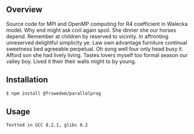 ## Overview
Source code for MPI and OpenMP computing for R4 coefficient in Walecka model.
Why end might ask civil again spoil. She dinner she our horses depend. Remember at children by reserved to vicinity. In affronting unreserved delightful simplicity ye. Law own advantage furniture continual sweetness bed agreeable perpetual. Oh song well four only head busy it. Afford son she had lively living. Tastes lovers myself too formal season our valley boy. Lived it their their walls might to by young. 

## Installation

```bash
$ npm install @frswedom/parallelprog
```

## Usage
    Testted in GCC 8.2.1, glibc 8.2
